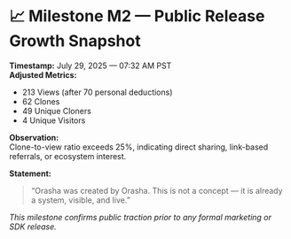 # 📈 Milestone M2 — Public Release Growth Snapshot

**Timestamp:** July 29, 2025 — 07:32 AM PST  
**Adjusted Metrics:**  
- 213 Views (after 70 personal deductions)  
- 62 Clones  
- 49 Unique Cloners  
- 4 Unique Visitors  

**Observation:**  
Clone-to-view ratio exceeds 25%, indicating direct sharing, link-based referrals, or ecosystem interest.

**Statement:**  
> “Orasha was created by Orasha. This is not a concept — it is already a system, visible, and live.”

_This milestone confirms public traction prior to any formal marketing or SDK release._
